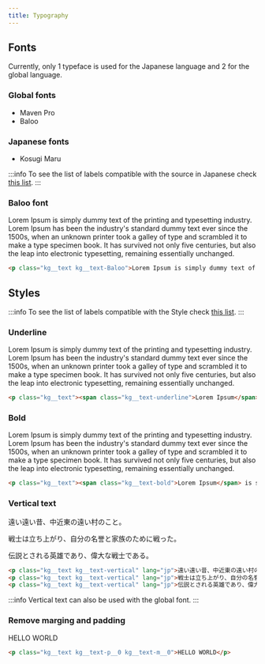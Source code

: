 ```yaml
---
title: Typography
---
```


<link rel="stylesheet" href="https://cdn.jsdelivr.net/gh/KagariSoft/KagariCSS@latest/dist/css/common.min.css"/>

## Fonts
Currently, only 1 typeface is used for the Japanese language and 2 for the global language.

### Global fonts

* Maven Pro
* Baloo

### Japanese fonts

* Kosugi Maru

:::info
To see the list of labels compatible with the source in Japanese check [this list](language#tags-compatible-with-the-japanese-text-fonts-of-this-framework).
:::

### Baloo font

<div class="example dark__bg">
    <p class="kg__text kg__text-Baloo">Lorem Ipsum is simply dummy text of the printing and typesetting industry. Lorem Ipsum has been the industry's standard dummy text ever since the 1500s, when an unknown printer took a galley of type and scrambled it to make a type specimen book. It has survived not only five centuries, but also the leap into electronic typesetting, remaining essentially unchanged.</p>
</div>

    
```html
<p class="kg__text kg__text-Baloo">Lorem Ipsum is simply dummy text of the printing and typesetting industry. Lorem Ipsum has been the industry's standard dummy text ever since the 1500s, when an unknown printer took a galley of type and scrambled it to make a type specimen book. It has survived not only five centuries, but also the leap into electronic typesetting, remaining essentially unchanged.</p>
```

## Styles
:::info
To see the list of labels compatible with the Style check [this list](language#tags-compatible-with-the-japanese-text-fonts-of-this-framework).
:::
### Underline
<div class="example dark__bg">
    <p class="kg__text"><span class="kg__text-underline">Lorem Ipsum</span> is simply dummy text of the printing and typesetting industry. Lorem Ipsum has been the industry's standard dummy text ever since the 1500s, when an unknown printer took a galley of type and scrambled it to make a type specimen book. It has survived not only five centuries, but also the leap into electronic typesetting, remaining essentially unchanged.</p>
</div>

```html
<p class="kg__text"><span class="kg__text-underline">Lorem Ipsum</span> is simply dummy text of the printing and typesetting industry. Lorem Ipsum has been the industry's standard dummy text ever since the 1500s, when an unknown printer took a galley of type and scrambled it to make a type specimen book. It has survived not only five centuries, but also the leap into electronic typesetting, remaining essentially unchanged.</p>
```

### Bold

<div class="example dark__bg">
    <p class="kg__text"><span class="kg__text-bold">Lorem Ipsum</span> is simply dummy text of the printing and typesetting industry. Lorem Ipsum has been the industry's standard dummy text ever since the 1500s, when an unknown printer took a galley of type and scrambled it to make a type specimen book. It has survived not only five centuries, but also the leap into electronic typesetting, remaining essentially unchanged.</p>
</div>

```html
<p class="kg__text"><span class="kg__text-bold">Lorem Ipsum</span> is simply dummy text of the printing and typesetting industry. Lorem Ipsum has been the industry's standard dummy text ever since the 1500s, when an unknown printer took a galley of type and scrambled it to make a type specimen book. It has survived not only five centuries, but also the leap into electronic typesetting, remaining essentially unchanged.</p>
```

### Vertical text

<div class="example dark__bg">
    <p class="kg__text kg__text-vertical" lang="jp">遠い遠い昔、中近東の遠い村のこと。</p>
    <p class="kg__text kg__text-vertical" lang="jp">戦士は立ち上がり、自分の名誉と家族のために戦った。</p>
    <p class="kg__text kg__text-vertical" lang="jp">伝説とされる英雄であり、偉大な戦士である。</p>
</div>

```html
<p class="kg__text kg__text-vertical" lang="jp">遠い遠い昔、中近東の遠い村のこと。</p>
<p class="kg__text kg__text-vertical" lang="jp">戦士は立ち上がり、自分の名誉と家族のために戦った。</p>
<p class="kg__text kg__text-vertical" lang="jp">伝説とされる英雄であり、偉大な戦士である。</p>
```
:::info
Vertical text can also be used with the global font.
:::
### Remove marging and padding 

<div class="example dark__bg">
    <p class="kg__text kg__text-p__0 kg__text-m__0">HELLO WORLD</p>
</div>

```html
<p class="kg__text kg__text-p__0 kg__text-m__0">HELLO WORLD</p>
```